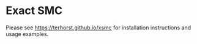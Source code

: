 # Exact SMC

Please see https://terhorst.github.io/xsmc for installation instructions and usage examples.
